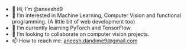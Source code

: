 - 👋 Hi, I’m @aneeshd9
- 👀 I’m interested in Machine Learning, Computer Vision and functional programming. (A little bit of web development too)
- 🌱 I’m currently learning PyTorch and TensorFlow.
- 💞️ I’m looking to collaborate on computer vision projects.
- 📫 How to reach me: aneesh.dandime9@gmail.com

<!---
aneeshd9/aneeshd9 is a ✨ special ✨ repository because its `README.md` (this file) appears on your GitHub profile.
You can click the Preview link to take a look at your changes.
--->

